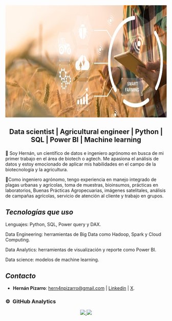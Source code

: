 <img src="Imagen\1.jpg" width="1010" height="350">

## <p align="center">Data scientist | Agricultural engineer | Python | SQL | Power BI | Machine learning</p>

💬 Soy Hernán, un científico de datos e ingeniero agrónomo en busca de mi primer trabajo en el área de biotech o agtech. Me apasiona el análisis de datos y estoy emocionado de aplicar mis habilidades en el campo de la biotecnología y la agricultura. 

🌱Como ingeniero agrónomo, tengo experiencia en manejo integrado de plagas urbanas y agrícolas, toma de muestras, bioinsumos, prácticas en laboratorios, Buenas Prácticas Agropecuarias, imágenes satelitales, análisis de campañas agrícolas, servicio de atención al cliente y trabajo en grupos. 


## *Tecnologías que uso*

Lenguajes: Python, SQL, Power query y DAX.

Data Engineering: herramientas de Big Data como Hadoop, Spark y Cloud Computing.

Data Analytics: herramientas de visualización y reporte como Power BI.

Data science: modelos de machine learning.


## *Contacto*

- **Hernán Pizarro**: hern4npizarro@gmail.com | [Linkedin](https://www.linkedin.com/in/hern%C3%A1n-pizarro-683679268/) | [X](https://twitter.com/Hernn00000).

### ⚙️ &nbsp;GitHub Analytics

<p align="center">
<a href="https://github.com/Hern4nOckham">
  <img height="180em" src="https://github-readme-stats-eight-theta.vercel.app/api?username=Hern4nOckham&show_icons=true&theme=algolia&include_all_commits=true&count_private=true"/>
  <img height="180em" src="https://github-readme-stats-eight-theta.vercel.app/api/top-langs/?username=Hern4nOckham&layout=compact&langs_count=8&theme=algolia"/>


